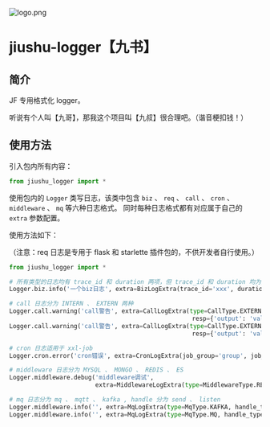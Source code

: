 ![logo.png](logo.png)

# jiushu-logger【九书】

## 简介

JF 专用格式化 logger。 

听说有个人叫【九哥】，那我这个项目叫【九叔】很合理吧。（谐音梗扣钱！）

## 使用方法

引入包内所有内容：

```python
from jiushu_logger import *
```

使用包内的 ```Logger``` 类写日志，该类中包含 ```biz``` 、 ```req``` 、 ```call``` 、 ```cron``` 、 ```middleware``` 、 ```mq``` 等六种日志格式。
同时每种日志格式都有对应属于自己的 ```extra``` 参数配置。

使用方法如下：

（注意：req 日志是专用于 flask 和 starlette 插件包的，不供开发者自行使用。）

```python
from jiushu_logger import *

# 所有类型的日志均有 trace_id 和 duration 两项，但 trace_id 和 duration 均为非必需，duration 以秒为单位
Logger.biz.info('一个biz日志', extra=BizLogExtra(trace_id='xxx', duration=123.456))

# call 日志分为 INTERN 、 EXTERN 两种
Logger.call.warning('call警告', extra=CallLogExtra(type=CallType.EXTERN, params={'input': 'value1'},
                                                   resp={'output': 'value2'}))
Logger.call.warning('call警告', extra=CallLogExtra(type=CallType.EXTERN, params={'input': 'value1'},
                                                   resp={'output': 'value2'}))

# cron 日志适用于 xxl-job
Logger.cron.error('cron错误', extra=CronLogExtra(job_group='group', job_code='code'))

# middleware 日志分为 MYSQL 、 MONGO 、 REDIS 、 ES
Logger.middleware.debug('middleware调试',
                        extra=MiddlewareLogExtra(type=MiddlewareType.REDIS, host='x.x.x.x'))

# mq 日志分为 mq 、 mqtt 、 kafka , handle 分为 send 、 listen
Logger.middleware.info('', extra=MqLogExtra(type=MqType.KAFKA, handle_type=MqHandleType.LISTEN))
Logger.middleware.info('', extra=MqLogExtra(type=MqType.MQ, handle_type=MqHandleType.SEND))
```
